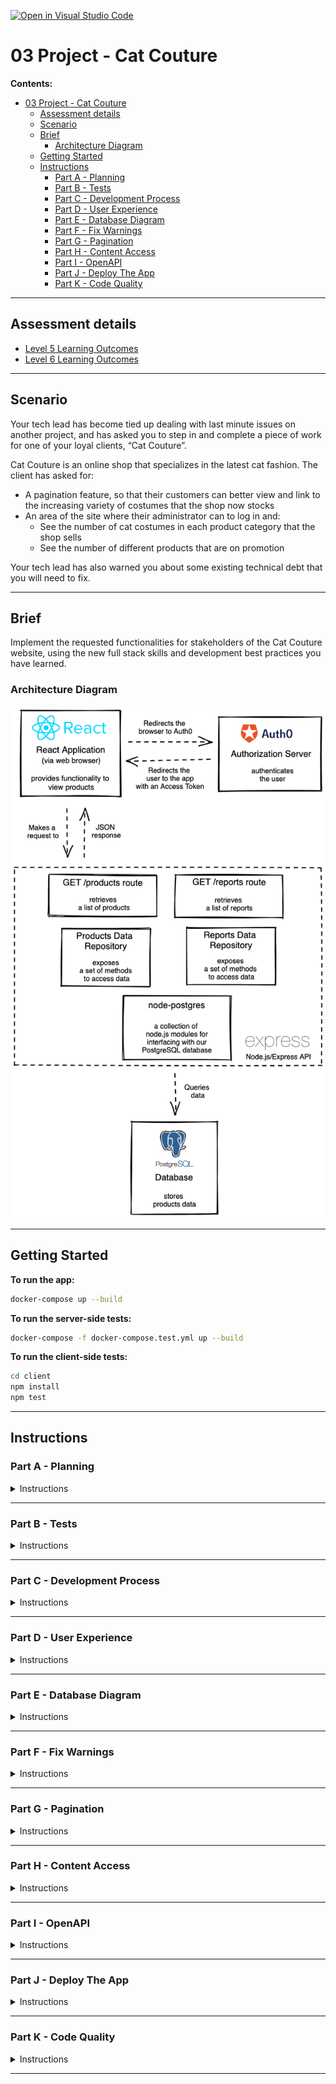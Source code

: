 [![Open in Visual Studio Code](https://classroom.github.com/assets/open-in-vscode-f059dc9a6f8d3a56e377f745f24479a46679e63a5d9fe6f495e02850cd0d8118.svg)](https://classroom.github.com/online_ide?assignment_repo_id=7371493&assignment_repo_type=AssignmentRepo)
# 03 Project - Cat Couture

**Contents:**

- [03 Project - Cat Couture](#03-project---cat-couture)
  - [Assessment details](#assessment-details)
  - [Scenario](#scenario)
  - [Brief](#brief)
    - [Architecture Diagram](#architecture-diagram)
  - [Getting Started](#getting-started)
  - [Instructions](#instructions)
    - [Part A - Planning](#part-a---planning)
    - [Part B - Tests](#part-b---tests)
    - [Part C - Development Process](#part-c---development-process)
    - [Part D - User Experience](#part-d---user-experience)
    - [Part E - Database Diagram](#part-e---database-diagram)
    - [Part F - Fix Warnings](#part-f---fix-warnings)
    - [Part G - Pagination](#part-g---pagination)
    - [Part H - Content Access](#part-h---content-access)
    - [Part I - OpenAPI](#part-i---openapi)
    - [Part J - Deploy The App](#part-j---deploy-the-app)
    - [Part K - Code Quality](#part-k---code-quality)

---

## Assessment details

- [Level 5 Learning Outcomes](./docs/learning-outcomes-l5.md)
- [Level 6 Learning Outcomes](./docs/learning-outcomes-l6.md)

---

## Scenario

Your tech lead has become tied up dealing with last minute issues on another project, and has asked you to step in and complete a piece of work for one of your loyal clients, “Cat Couture”.

Cat Couture is an online shop that specializes in the latest cat fashion. The client has asked for:

- A pagination feature, so that their customers can better view and link to the increasing variety of costumes that the shop now stocks
- An area of the site where their administrator can to log in and:
  - See the number of cat costumes in each product category that the shop sells
  - See the number of different products that are on promotion

Your tech lead has also warned you about some existing technical debt that you will need to fix.

---

## Brief

Implement the requested functionalities for stakeholders of the Cat Couture website, using the new full stack skills and development best practices you have learned.

### Architecture Diagram

![img](./diagrams/brief/cat-couture-architecture-diagram.png)

---

## Getting Started

**To run the app:**

```zsh
docker-compose up --build
```

**To run the server-side tests:**

```zsh
docker-compose -f docker-compose.test.yml up --build
```

**To run the client-side tests:**

```zsh
cd client
npm install
npm test
```

---

## Instructions

### Part A - Planning

<details>
  <summary>Instructions</summary>

Read through this project and get an idea of work that you will need to implement.

To plan, organize and prioritize your work you will use GitHub Issues and a GitHub Project board. You do not need to implement each project part in the sequential order of Parts B-K. You will need to break down your work into small, manageable pieces.

You may end up with several GitHub Issues that make up one project part (eg. breaking down the Pagination section into several issues), and issues which contain work from a combination of the different project parts (eg. one issue containing both testing requirements and implementation of functionality).

**Acceptance criteria**

1. Each piece of work required is captured in a GitHub Issue.
2. A GitHub Project board is used to visualize your work.
3. Only one issue is In Progress at any given time.
4. Each GitHub Issue contains acceptance criteria/test cases.

</details>

---

### Part B - Tests

<details>
  <summary>Instructions</summary>

Your tech lead has already added some tests in anticipation of the new functionality being implemented. Check that these tests pass once your work on the shop has been completed.

To improve the maintainability of the application, implement the todo Unit Tests and Integration Tests.

Include an appropriate test plan for each GitHub Issue.

**Acceptance criteria**

1. The acceptance criteria for the Pagination and Content Access GitHub Issues need to use the GIVEN, WHEN, THEN format.
2. Each GitHub Issue contains a test plan outlining how the feature/task/bugfix will be tested.
3. All client-side todo automated tests are correctly implemented.
4. All client-side automated tests are meaningful and pass.
5. All server-side todo automated tests are correctly implemented.
6. All server-side automated tests are meaningful and pass.

</details>

---

### Part C - Development Process

<details>
  <summary>Instructions</summary>

To avoid any waste for your workplace and technical debt for the client, it is important that you adhere to good development practices whilst working on the costume shop.

**Acceptance criteria**

1. [Meaningful commit messages](https://reflectoring.io/meaningful-commit-messages/).
2. Frequent commits, demonstrating progression of development. Code is pushed to GitHub on at least a daily basis.
3. A separate branch is used for each GitHub Issue you work on.
4. Pull requests are created for each GitHub Issue and merged into the `main` branch.
5. [Pull requests include a description](https://github.blog/2015-01-21-how-to-write-the-perfect-pull-request/) explaining the changes made and have the tech lead and teaching assistant added as [reviewers](https://docs.github.com/en/pull-requests/collaborating-with-pull-requests/proposing-changes-to-your-work-with-pull-requests/requesting-a-pull-request-review).
6. Pull requests have comments added to ask for help/feedback, if needed. A clear description of any issues is provided.
7. You should acknowledge all feedback given on pull requests and action the feedback given appropriately.
8. The project is submitted correctly in GitHub with code merged to the `main` branch before the deadline.
9. The project is turned in on Google Classroom.
10. [Feedback](https://docs.google.com/forms/d/e/1FAIpQLSc5t9C5wsMNN7uDKTKvY6W7jKMU_9OE00KWnSjr3OCMS5Qj-w/viewform?usp=pp_url&entry.1220290274=Project&entry.1443355662=Cat+Couture) has been completed.

</details>

---

### Part D - User Experience

<details>
  <summary>Instructions</summary>

To improve the user experience design wireframes for:

1. The product page, taking into account the layout required for pagination and `on promotion` products.
2. The dashboard page where the admin can:
   - See the number of different products in each product category.
   - See the number of different products that are on sale.
3. Use your wireframes when you implement and style the app.

**Acceptance criteria**

1. Wireframes are created. Screenshots or images of the wireframes are added to the [wireframes folder](./wireframes/wireframes.md). The wireframes consider different breakpoints for responsive design for mobile and desktop sizes.
2. The products on the product page are visually laid out in a grid-like arrangement.
3. On the product page the products on promotion "stand out" from the non-discounted products.
4. The web application is styled using CSS and is responsive.
5. The design layout matches the wireframes, including responsive design.
6. There are no violations of [design principles](https://www.youtube.com/watch?v=a5KYlHNKQB8).
7. The HTML generated from the React app is [valid](https://validator.w3.org/#validate_by_input) and [semantically correct](https://html.com/semantic-markup/).
8. The CSS is [valid](https://jigsaw.w3.org/css-validator/#validate_by_input). Styled components' names are meaningful. No unused CSS rules or properties are left in the project.

</details>

---

### Part E - Database Diagram

<details>
  <summary>Instructions</summary>

To improve the developer experience and maintainability of the shop, create an Entity-Relationship Diagram which accurately reflects the database schema.

**Acceptance criteria**

1. A database diagram is created. A screenshot or an image of the diagram is added to the [diagrams folder](./diagrams/database_diagram.md]).
2. The database diagram accurately reflects the database schema.

</details>

---

### Part F - Fix Warnings

<details>
  <summary>Instructions</summary>
  
Unfortunately, there appear to be some warnings showing up in the terminal and browser console when the app is run. Raise a bug in GitHub to address the problems. Prioritise and fix it accordingly.

**Acceptance criteria**

1. A bug addressing the warnings in the terminal and the browser console is raised via GitHub Issues.
2. The bug contains a detailed description of the problems that are occurring.
3. The bug contains acceptance criteria of how it will be known when the problems are fixed.
4. The problems have been fixed and the bug GitHub Issue has been closed.

</details>

---

### Part G - Pagination

<details>
  <summary>Instructions</summary>
  
Implement pagination. Fortunately, your tech lead had already made a start on the pagination and completed some code.

**User Story**

- **As a** cat fashion enthusiast
- **I want** to see only some of the cat costumes first and use pagination to navigate through the rest of the cat costumes
- **So that** I am able to easily browse through the list of cat costumes

**Acceptance criteria**

- GIVEN that the cat costume shop has products,
  1.  WHEN a user goes to the main products page, THEN the pagination control will be displayed.
  2.  WHEN a user navigates to the first page of the products page, THEN the previous/back button of the pagination control will be disabled.
  3.  WHEN a user goes to the main product page, THEN the current page will be highlighted in the pagination control.
  4.  WHEN the user navigates to the second page of the main product page, THEN the previous/back button of the pagination control will be enabled.
  5.  WHEN the user navigates to the last page of the main product page, THEN next button of the pagination control will be disabled.
  6.  WHEN the user navigates to the next page of the main product page, THEN the previously displayed 10 products will not be displayed.
- GIVEN that the GET /products route exists,
  1.  WHEN the client sends a request for a specific number or page of products which are valid as per the API spec, THEN return status 200 and a list of products.
  2.  WHEN the client sends a request for a specific number or page of products which are not valid as per the API spec, THEN return status 400 and an appropriate error message.

</details>

---

### Part H - Content Access

<details>
  <summary>Instructions</summary>
  
Make sure that only a logged in user who has `read:reports` permission can access the Dashboard page reports. Fortunately, your tech lead had already made a start on the dashboard page and completed some code.

**User Story**

- **As a** shop administrator
- **I want** to view information about my products
- **So that** I can manage my business

**Acceptance criteria**

1. Users who are not logged in are not able to see the Dashboard page with the administrative stock information.
2. Users who have the `read:reports` permission are able to see the number of products in each product category that the shop sells.
3. Users who have the `read:reports` permission are able to see the number of products that are on promotion.
4. Users who do not have the `read:reports` permission are not able to access the administrative stock information through the `/reports` endpoint.

</details>

---

### Part I - OpenAPI

<details>
  <summary>Instructions</summary>
  
To improve the developer experience and maintainability of the API, update the [OpenAPI spec](./server/apispec.yaml) file to match the requested functionality of the API.

**Acceptance criteria**

1. The OpenAPI definition file contains all information about the requested functionality of the `/products` endpoint. The OpenAPI definition file includes all information about the pagination query parameters and the content of the 200 successful response.
2. The OpenAPI definition file contains all information about the requested functionality of the `/reports` endpoint. The OpenAPI definition file includes all information about the content of the 200 successful response. The OpenAPI definition file includes all information about the 401 and 403 client error responses and the 500 server error response.
3. The OpenAPI spec file includes the URL information of the production API server.
4. There are no validation problems.

</details>

---

### Part J - Deploy The App

<details>
  <summary>Instructions</summary>
  
**User Story**

- **As a** cat fashion enthusiast
- **I want** to access the web page
- **So that** I can see what cat costumes I am able to purchase

**Acceptance criteria**

1. GIVEN that the application is deployed, WHEN the user types the web app URL in the browser, THEN the web app is loaded.
2. The deployed application works as it should, with the same behaviour as the development application.
3. The public URL to your deployed app has been added into [url-of-my-app.txt](./url-of-my-app.txt).

</details>

---

### Part K - Code Quality

<details>
  <summary>Instructions</summary>

Your Tech lead has stressed the importance of the quality and maintainability of the code in your project due to the vast number of clients that your business looks after. There is no time available for you to go back later and clean things up.

**Acceptance criteria**

1. Code uses the repository design pattern so that it is easy to maintain and reuse.
2. All code is formatted using Prettier.
3. Code is logical and easy to read and understand.
4. Function and variable names are meaningful, useful, and consistent.
5. Comments are added, if needed, following the rule of "Code Tells You How, Comments Tell You Why".
6. There is little to no repetition in logic.
7. No warnings, errors, bugs or syntax problems.
8. No unused code is left in the project.

</details>

---
